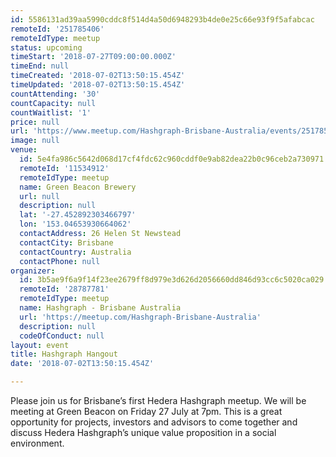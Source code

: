 ```yaml
---
id: 5586131ad39aa5990cddc8f514d4a50d6948293b4de0e25c66e93f9f5afabcac
remoteId: '251785406'
remoteIdType: meetup
status: upcoming
timeStart: '2018-07-27T09:00:00.000Z'
timeEnd: null
timeCreated: '2018-07-02T13:50:15.454Z'
timeUpdated: '2018-07-02T13:50:15.454Z'
countAttending: '30'
countCapacity: null
countWaitlist: '1'
price: null
url: 'https://www.meetup.com/Hashgraph-Brisbane-Australia/events/251785406/'
image: null
venue:
  id: 5e4fa986c5642d068d17cf4fdc62c960cddf0e9ab82dea22b0c96ceb2a730971
  remoteId: '11534912'
  remoteIdType: meetup
  name: Green Beacon Brewery
  url: null
  description: null
  lat: '-27.452892303466797'
  lon: '153.04653930664062'
  contactAddress: 26 Helen St Newstead
  contactCity: Brisbane
  contactCountry: Australia
  contactPhone: null
organizer:
  id: 3b5ae9f6a9f14f23ee2679ff8d979e3d626d2056660dd846d93cc6c5020ca029
  remoteId: '28787781'
  remoteIdType: meetup
  name: Hashgraph - Brisbane Australia
  url: 'https://meetup.com/Hashgraph-Brisbane-Australia'
  description: null
  codeOfConduct: null
layout: event
title: Hashgraph Hangout
date: '2018-07-02T13:50:15.454Z'

---
```

<p>Please join us for Brisbane’s first Hedera Hashgraph meetup. We will be meeting at Green Beacon on Friday 27 July at 7pm. This is a great opportunity for projects, investors and advisors to come together and discuss Hedera Hashgraph’s unique value proposition in a social environment.</p>
